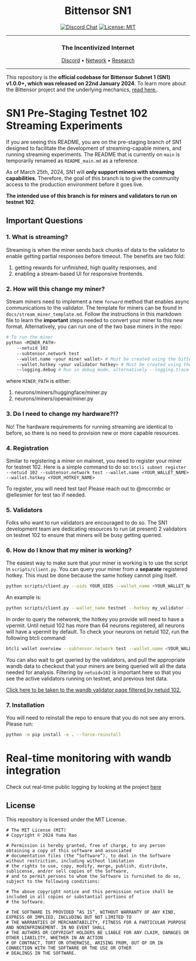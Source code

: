 
<div align="center">

# **Bittensor SN1** <!-- omit in toc -->
[![Discord Chat](https://img.shields.io/discord/308323056592486420.svg)](https://discord.gg/bittensor)
[![License: MIT](https://img.shields.io/badge/License-MIT-yellow.svg)](https://opensource.org/licenses/MIT) 

---

### The Incentivized Internet <!-- omit in toc -->

[Discord](https://discord.gg/bittensor) • [Network](https://taostats.io/) • [Research](https://bittensor.com/whitepaper)

</div>

---

This repository is the **official codebase for Bittensor Subnet 1 (SN1) v1.0.0+, which was released on 22nd January 2024**. To learn more about the Bittensor project and the underlying mechanics, [read here.](https://docs.bittensor.com/).

# SN1 Pre-Staging Testnet 102 Streaming Experiments
If you are seeing this README, you are on the pre-staging branch of SN1 designed to facilitate the development of streaming-capable miners, and running streaming experiments. The README that is currently on `main` is temporarily renamed as `README_main.md` as a reference. 

As of March 25th, 2024, SN1 will **only support miners with streaming capabilities**. Therefore, the goal of this branch is to give the community access to the production environment before it goes live. 

**The intended use of this branch is for miners and validators to run on testnet 102**. 

## Important Questions

### 1. What is streaming? 
Streaming is when the miner sends back chunks of data to the validator to enable getting partial responses before timeout. The benefits are two fold:
1. getting rewards for unfinished, high quality responses, and
2. enabling a stream-based UI for responsive frontends. 

### 2. How will this change my miner? 
Stream miners need to implement a new `forward` method that enables async communications to the validator. The template for miners can be found in `docs/stream_miner_template.md`. Follow the instructions in this markdown file to learn the **important** steps needed to convert your miner to this new format. Alternatively, you can run one of the two base miners in the repo: 

```bash
# To run the miner
python <MINER_PATH>
    --netuid 102
    --subtensor.network test
    --wallet.name <your miner wallet> # Must be created using the bittensor-cli
    --wallet.hotkey <your validator hotkey> # Must be created using the bittensor-cli
    --logging.debug # Run in debug mode, alternatively --logging.trace for trace mode
```
where `MINER_PATH` is either: 
1. neurons/miners/huggingface/miner.py
2. neurons/miners/openai/miner.py

### 3. Do I need to change my hardware?!? 
No! The hardware requirements for running streaming are identical to before, so there is no need to provision new or more capable resources. 

### 4. Registration 
Similar to registering a miner on mainnet, you need to register your miner for testnet 102. Here is a simple command to do so: 
`btcli subnet register --netuid 102 --subtensor.network test --wallet.name <YOUR_WALLET_NAME> --wallet.hotkey <YOUR_HOTKEY_NAME>`

To register, you will need test tao! Please reach out to @mccrinbc or @ellesmier for test tao if needed. 

### 5. Validators
Folks who want to run validators are encouraged to do so. The SN1 development team are dedicating resources to run (at present) 2 validators on testnet 102 to ensure that miners will be busy getting queried. 

### 6. How do I know that my miner is working? 
The easiest way to make sure that your miner is working is to use the script in `scripts/client.py`. You can query your miner from a **separate** registered hotkey. This must be done because the same hotkey cannot ping itself. 

```bash
python scripts/client.py --uids YOUR_UIDS --wallet_name <YOUR_WALLET_NAME> --hotkey <YOUR_DIFFERENT_HOTKEY> --message "WHATEVER MESSAGE YOU WANT TO SEND"
```

An example is:
```bash
python scripts/client.py --wallet_name testnet --hotkey my_validator --message "Write me a 500 word essay about albert einstein" --uids 1 2
```

In order to query the networek, the hotkey you provide will need to have a vpermit. Until netuid 102 has more than 64 neurons registered, all neurons will have a vpermit by default. To check your neurons on netuid 102, run the following btcli command: 

```bash
btcli wallet overview --subtensor.network test --wallet.name <YOUR_WALLET_NAME> 
```

You can also wait to get queried by the validators, and pull the appropriate wandb data to checkout that your miners are being queried will all the data needed for analysis. Filtering by `netuid=102` is important here so that you see the active validators running on testnet, and previous test data. 

[Click here to be taken to the wandb validator page filtered by netuid 102.](https://wandb.ai/opentensor-dev/alpha-validators?nw=nwusermccrinbcsl) 

### 7. Installation
You will need to reinstall the repo to ensure that you do not see any errors. Please run:
```bash
python -m pip install -e . --force-reinstall
```


# Real-time monitoring with wandb integration

Check out real-time public logging by looking at the project [here](https://wandb.ai/opentensor-dev/alpha-validators)

## License
This repository is licensed under the MIT License.
```text
# The MIT License (MIT)
# Copyright © 2024 Yuma Rao

# Permission is hereby granted, free of charge, to any person obtaining a copy of this software and associated
# documentation files (the “Software”), to deal in the Software without restriction, including without limitation
# the rights to use, copy, modify, merge, publish, distribute, sublicense, and/or sell copies of the Software,
# and to permit persons to whom the Software is furnished to do so, subject to the following conditions:

# The above copyright notice and this permission notice shall be included in all copies or substantial portions of
# the Software.

# THE SOFTWARE IS PROVIDED “AS IS”, WITHOUT WARRANTY OF ANY KIND, EXPRESS OR IMPLIED, INCLUDING BUT NOT LIMITED TO
# THE WARRANTIES OF MERCHANTABILITY, FITNESS FOR A PARTICULAR PURPOSE AND NONINFRINGEMENT. IN NO EVENT SHALL
# THE AUTHORS OR COPYRIGHT HOLDERS BE LIABLE FOR ANY CLAIM, DAMAGES OR OTHER LIABILITY, WHETHER IN AN ACTION
# OF CONTRACT, TORT OR OTHERWISE, ARISING FROM, OUT OF OR IN CONNECTION WITH THE SOFTWARE OR THE USE OR OTHER
# DEALINGS IN THE SOFTWARE.
```
